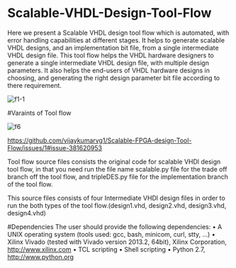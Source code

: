 # Scalable-VHDL-Design-Tool-Flow


    

Here we present a Scalable VHDL design tool flow which  is automated, with error handling capabilities at different stages. It helps to generate scalable VHDL designs, and an implementation bit file, from a single intermediate VHDL design file. This tool flow helps the VHDL hardware designers to generate a single intermediate VHDL design file, with multiple design parameters. It also helps the end-users of VHDL hardware designs in choosing, and generating the right design parameter bit file according to there requirement.


![f1-1](https://user-images.githubusercontent.com/35568574/48627352-a8317a00-e9b4-11e8-93f0-346362504236.jpg)



#Varaints of Tool flow


![f6](https://user-images.githubusercontent.com/35568574/48627673-74a31f80-e9b5-11e8-89ad-0e96c9fab55c.jpeg)

https://github.com/vijaykumarvg1/Scalable-FPGA-design-Tool-Flow/issues/1#issue-381620953


Tool flow source files consists the original code for scalable VHDl design tool flow, in that you need run the file name scalable.py file for the trade off branch off the tool flow, and tripleDES.py file for the implementation branch of the tool flow. 

This source files consists of four Intermediate VHDl design files in order to run the both types of the tool flow.(design1.vhd, design2.vhd, design3.vhd, design4.vhd)



  #Dependencies
The user should provide the following dependencies:
•	A UNIX operating system (tools used: gcc, bash, minicom, curl, stty, ...)
•	Xilinx Vivado (tested with Vivado version 2013.2, 64bit), Xilinx Corporation, http://www.xilinx.com
•	TCL scripting
•	Shell scripting
•	Python 2.7, http://www.python.org


